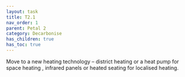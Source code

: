 ```yaml
---
layout: task
title: T2.1
nav_order: 1
parent: Petal 2
category: Decarbonise 
has_children: true
has_toc: true
---
```


Move to a new heating technology – district heating or a heat pump for space heating , infrared panels or heated seating for localised heating.  

